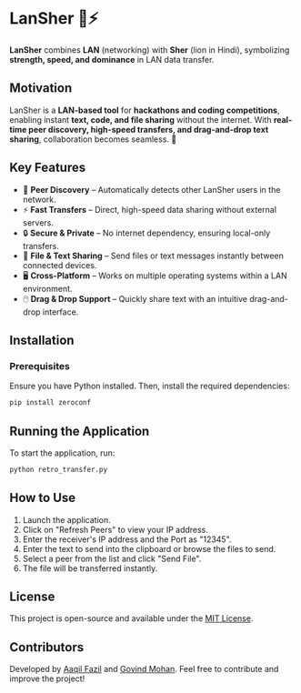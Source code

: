 # LanSher 🦁⚡ 

**LanSher** combines **LAN** (networking) with **Sher** (lion in Hindi), symbolizing **strength, speed, and dominance** in LAN data transfer.

## Motivation
LanSher is a **LAN-based tool** for **hackathons and coding competitions**, enabling instant **text, code, and file sharing** without the internet. With **real-time peer discovery, high-speed transfers, and drag-and-drop text sharing**, collaboration becomes seamless. 🚀

## Key Features
- 📡 **Peer Discovery** – Automatically detects other LanSher users in the network.
- ⚡ **Fast Transfers** – Direct, high-speed data sharing without external servers.
- 🔒 **Secure & Private** – No internet dependency, ensuring local-only transfers.
- 📂 **File & Text Sharing** – Send files or text messages instantly between connected devices.
- 🖥️ **Cross-Platform** – Works on multiple operating systems within a LAN environment.
- 🖱️ **Drag & Drop Support** – Quickly share text with an intuitive drag-and-drop interface.

## Installation
### Prerequisites
Ensure you have Python installed. Then, install the required dependencies:
```bash
pip install zeroconf
```

## Running the Application
To start the application, run:
```bash
python retro_transfer.py
```

## How to Use
1. Launch the application.
2. Click on "Refresh Peers" to view your IP address.
3. Enter the receiver's IP address and the Port as "12345".
4. Enter the text to send into the clipboard or browse the files to send.
5. Select a peer from the list and click "Send File".
6. The file will be transferred instantly.

## License
This project is open-source and available under the [MIT License](https://github.com/G0vind04/lanshare/blob/main/LICENCE.md).

## Contributors
Developed by [Aaqil Fazil](https://github.com/kidobop) and [Govind Mohan](https://github.com/g0vind04). Feel free to contribute and improve the project!

